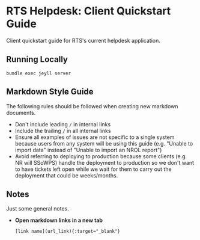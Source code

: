 # RTS Helpdesk: Client Quickstart Guide

Client quickstart guide for RTS's current helpdesk application.

## Running Locally

`bundle exec jeyll server`

## Markdown Style Guide

The following rules should be followed when creating new markdown documents.

- Don't include leading `/` in internal links
- Include the trailing `/` in all internal links
- Ensure all examples of issues are not specific to a single system because users from any system will be using this guide (e.g. "Unable to import data" instead of "Unable to import an NROL report")
- Avoid referring to deploying to production because some clients (e.g. NR will SSoWPS) handle the deployment to production so we don't want to have tickets left open while we wait for them to carry out the deployment that could be weeks/months.

## Notes

Just some general notes.

- **Open markdown links in a new tab**

  ```HTML
  [link name](url_link){:target="_blank"}
  ```
